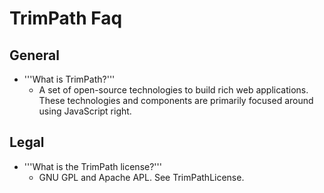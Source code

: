 # TrimPath Faq #

## General ##
  * '''What is TrimPath?'''
    * A set of open-source technologies to build rich web applications.  These technologies and components are primarily focused around using JavaScript right.

## Legal ##
  * '''What is the TrimPath license?'''
    * GNU GPL and Apache APL.  See TrimPathLicense.